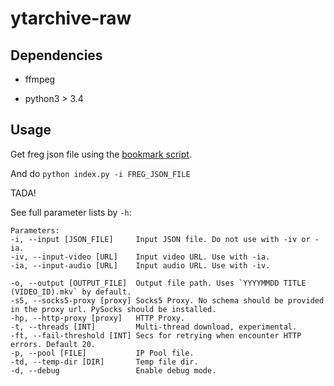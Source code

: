 # ytarchive-raw

## Dependencies

 - ffmpeg
 
 - python3 > 3.4

## Usage

Get freg json file using the [bookmark script](https://gist.github.com/lekoOwO/c90c09409446e6c7663c489bf06dc649).

And do `python index.py -i FREG_JSON_FILE`

TADA!

See full parameter lists by `-h`:

```
Parameters:
-i, --input [JSON_FILE]     Input JSON file. Do not use with -iv or -ia.
-iv, --input-video [URL]    Input video URL. Use with -ia.
-ia, --input-audio [URL]    Input audio URL. Use with -iv.

-o, --output [OUTPUT_FILE]  Output file path. Uses `YYYYMMDD TITLE (VIDEO_ID).mkv` by default.
-s5, --socks5-proxy [proxy] Socks5 Proxy. No schema should be provided in the proxy url. PySocks should be installed.
-hp, --http-proxy [proxy]   HTTP Proxy.
-t, --threads [INT]         Multi-thread download, experimental.
-ft, --fail-threshold [INT] Secs for retrying when encounter HTTP errors. Default 20.
-p, --pool [FILE]           IP Pool file.
-td, --temp-dir [DIR]       Temp file dir.
-d, --debug                 Enable debug mode.
```
